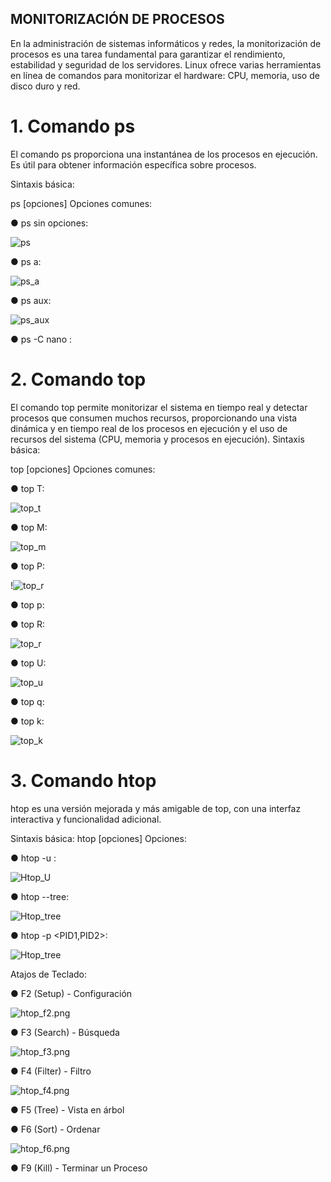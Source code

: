 ## MONITORIZACIÓN DE PROCESOS

En la administración de sistemas informáticos y redes, la monitorización
de procesos es una tarea fundamental para garantizar el rendimiento,
estabilidad y seguridad de los servidores. Linux ofrece varias
herramientas en línea de comandos para monitorizar el hardware: CPU,
memoria, uso de disco duro y red.

# 1. Comando ps
   
El comando ps proporciona una instantánea de los procesos en
ejecución. Es útil para obtener información específica sobre
procesos.

Sintaxis básica:

ps [opciones]
Opciones comunes:

● ps sin opciones:

![ps](img/Ps_sin_opciones.png)

● ps a:

![ps_a](img/ps_a.png)

● ps aux:

![ps_aux](img/ps_aux.png)

● ps -C nano <nombre>: 

# 2. Comando top

El comando top permite monitorizar el sistema en tiempo real y
detectar procesos que consumen muchos recursos,
proporcionando una vista dinámica y en tiempo real de los
procesos en ejecución y el uso de recursos del sistema (CPU,
memoria y procesos en ejecución).
Sintaxis básica:

top [opciones]
Opciones comunes:

● top T:

![top_t](img/Top_T.png)

● top M:

![top_m](img/Top_M.png)

● top P:

!![top_r](img/Top_P.png)


● top p:

● top R:

![top_r](img/Top_R.png)

● top U:

![top_u](img/Top_U.png)

● top q:


● top k:

![top_k](img/Top_k.png)

# 3. Comando htop

htop es una versión mejorada y más amigable de top, con una
interfaz interactiva y funcionalidad adicional.

Sintaxis básica:
htop [opciones]
Opciones:

● htop -u <usuario>:

![Htop_U](img/Htop_U.png)

● htop --tree:

![Htop_tree](img/Htop_tree.png)

● htop -p <PID1,PID2>:

![Htop_tree](img/htop_P.png)

Atajos de Teclado:

● F2 (Setup) - Configuración

![htop_f2.png](img/htop_f2.png)

● F3 (Search) - Búsqueda

![htop_f3.png](img/htop_f3.png)

● F4 (Filter) - Filtro

![htop_f4.png](img/htop_f4.png)

● F5 (Tree) - Vista en árbol



● F6 (Sort) - Ordenar

![htop_f6.png](img/htop_f6.png)

● F9 (Kill) - Terminar un Proceso
